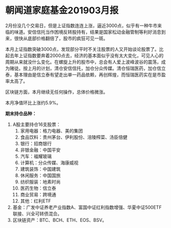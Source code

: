 # 朝闻道家庭基金201903月报


2月份没几个交易日，但是上证指数连连上涨，逼近3000点，似乎有一种牛市来临的味道。安信信托当作困境反转股持有，结果是国家松动金融管制等利好消息到来，很快从底部价格翻倍了，股市的疯狂可见一斑。

本月上证指数突破3000点，发现部分平时不关注股票的人又开始谈论股票了。比起去年上证指数要奔着2000点去，经济的基本面似乎没有太大变化，可见人心的周期从来就没什么变化。在螺旋上升的股市中，总会有人爱上波峰波谷的震荡，成为赌徒。按上月的计划，清仓安信信托，加仓分众传媒。清仓恒瑞医药，加仓信立泰，基本理由是信立泰有望走出单一药品依赖，再创辉煌，而恒瑞医药实在是市盈率太高了。

区块链方面，本月继续无任何操作，总体价格微涨。

本月净值环比上涨约5.9%。

**期末持仓品种：**

1. A股主要持仓16支股票：
   1. 家用电器：格力电器、美的集团
   2. 食品饮料：贵州茅台、伊利股份、涪陵榨菜、汤臣倍健
   3. 银行：招商银行
   4. 非银金融：中国平安
   5. 汽车：福耀玻璃
   6. 计算机：分众传媒、海康威视
   7. 建筑装饰：中国建筑
   8. 休闲服务：中国国旅
   9. 纺织服装：地素时尚
   10. 医药生物：信立泰
   11. 商业贸易：跨境通
   12. 其他：红利ETF
2. 基金：广发中证养老产业指数A、富国中证红利指数增强、华夏中证500ETF联接、兴全可转债混合。
3. 区块链资产：BTC、BCH、ETH、EOS、BSV。


